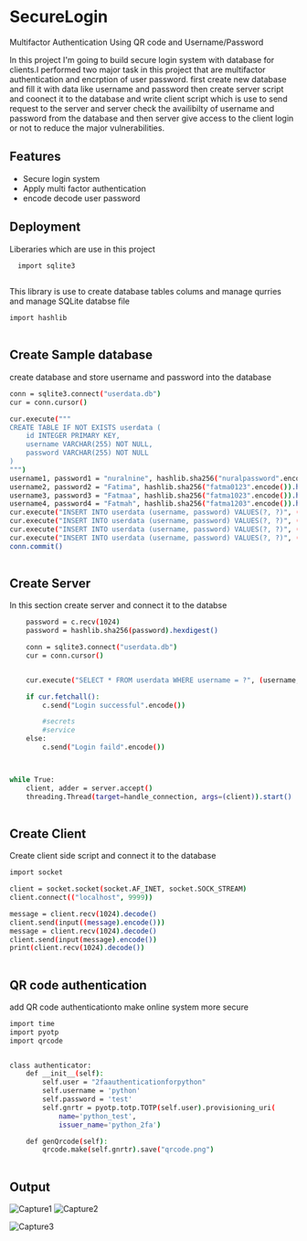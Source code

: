 # SecureLogin
Multifactor Authentication Using QR code and Username/Password

In this project I'm going to build secure login system with database for clients.I performed two major task in this project that are multifactor authentication and encrption of user password. first create new database and fill it with data like username and password
then create server script and coonect it to the database and write client script which is use to send request to the server and server check the availibilty of username and password from the database and then server give access to the client login or not to reduce the major vulnerabilities.


## Features

- Secure login system
- Apply multi factor authentication
- encode decode user password


## Deployment

Liberaries which are use in this project

```bash
  import sqlite3
  
```
This library is use to create database tables colums and manage qurries and manage SQLite databse file

```bash
import hashlib
  
```
## Create Sample database
create database and store username and password into the database

```bash
conn = sqlite3.connect("userdata.db")
cur = conn.cursor()

cur.execute("""
CREATE TABLE IF NOT EXISTS userdata (
    id INTEGER PRIMARY KEY,
    username VARCHAR(255) NOT NULL,
    password VARCHAR(255) NOT NULL
)
""")
username1, password1 = "nuralnine", hashlib.sha256("nuralpassword".encode()).hexdigest()
username2, password2 = "Fatima", hashlib.sha256("fatma0123".encode()).hexdigest()
username3, password3 = "Fatmaa", hashlib.sha256("fatma1023".encode()).hexdigest()
username4, password4 = "Fatmah", hashlib.sha256("fatma1203".encode()).hexdigest()
cur.execute("INSERT INTO userdata (username, password) VALUES(?, ?)", (username1, password1))
cur.execute("INSERT INTO userdata (username, password) VALUES(?, ?)", (username2, password2))
cur.execute("INSERT INTO userdata (username, password) VALUES(?, ?)", (username3, password3))
cur.execute("INSERT INTO userdata (username, password) VALUES(?, ?)", (username4, password4))
conn.commit()
  
```

## Create Server
In this section create server and connect it to the databse  

```bash
    password = c.recv(1024)
    password = hashlib.sha256(password).hexdigest()

    conn = sqlite3.connect("userdata.db")
    cur = conn.cursor()


    cur.execute("SELECT * FROM userdata WHERE username = ?", (username, password))

    if cur.fetchall():
        c.send("Login successful".encode())

        #secrets
        #service
    else:
        c.send("Login faild".encode())



while True:
    client, adder = server.accept()
    threading.Thread(target=handle_connection, args=(client)).start()
  
```


## Create Client 
Create client side script and connect it to the database

```bash
import socket

client = socket.socket(socket.AF_INET, socket.SOCK_STREAM)
client.connect(("localhost", 9999))

message = client.recv(1024).decode()
client.send(input((message).encode()))
message = client.recv(1024).decode()
client.send(input(message).encode())
print(client.recv(1024).decode())
  
```

## QR code authentication
add QR code authenticationto make online system more secure
```bash
import time
import pyotp
import qrcode


class authenticator:
    def __init__(self):
        self.user = "2faauthenticationforpython"
        self.username = 'python'
        self.password = 'test'
        self.gnrtr = pyotp.totp.TOTP(self.user).provisioning_uri(
            name='python_test',
            issuer_name='python_2fa')

    def genQrcode(self):
        qrcode.make(self.gnrtr).save("qrcode.png")
  
```

## Output

![Capture1](https://user-images.githubusercontent.com/63055500/208398813-5d51a088-edfe-43c5-abf2-32e3f716c052.PNG)
![Capture2](https://user-images.githubusercontent.com/63055500/208398899-ec22b0ef-fc63-4703-8712-0d10713870cb.PNG)


![Capture3](https://user-images.githubusercontent.com/63055500/208400551-96e019a3-999a-46bd-ab82-8876c92e5360.PNG)
